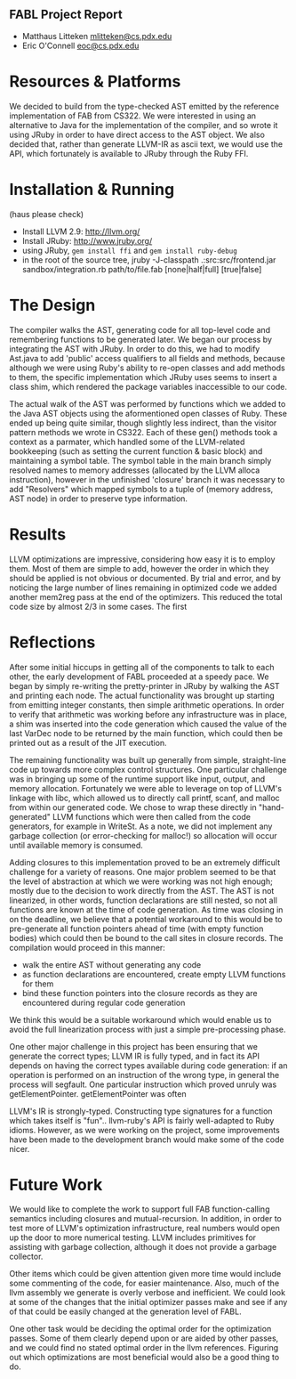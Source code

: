 FABL Project Report
-----------------

- Matthaus Litteken <mlitteken@cs.pdx.edu>
- Eric O'Connell <eoc@cs.pdx.edu>

Resources & Platforms
=====================

We decided to build from the type-checked AST emitted by the reference implementation of FAB from CS322. We were interested in using an alternative to Java for the implementation of the compiler, and so wrote it using JRuby in order to have direct access to the AST object. We also decided that, rather than generate LLVM-IR as ascii text, we would use the API, which fortunately is available to JRuby through the Ruby FFI.

Installation & Running
======================

(haus please check)

* Install LLVM 2.9: http://llvm.org/
* Install JRuby: http://www.jruby.org/
* using JRuby, `gem install ffi` and `gem install ruby-debug`
* in the root of the source tree, jruby -J-classpath .:src:src/frontend.jar sandbox/integration.rb path/to/file.fab [none|half|full] [true|false]

The Design
==========

The compiler walks the AST, generating code for all top-level code and remembering functions to be generated later. We began our process by integrating the AST with JRuby. In order to do this, we had to modify Ast.java to add 'public' access qualifiers to all fields and methods, because although we were using Ruby's ability to re-open classes and add methods to them, the specific implementation which JRuby uses seems to insert a class shim, which rendered the package variables inaccessible to our code.

The actual walk of the AST was performed by functions which we added to the Java AST objects using the aformentioned open classes of Ruby. These ended up being quite similar, though slightly less indirect, than the visitor pattern methods we wrote in CS322. Each of these gen() methods took a context as a parmater, which handled some of the LLVM-related bookkeeping (such as setting the current function & basic block) and maintaining a symbol table. The symbol table in the main branch simply resolved names to memory addresses (allocated by the LLVM alloca instruction), however in the unfinished 'closure' branch it was necessary to add "Resolvers" which mapped symbols to a tuple of (memory address, AST node) in order to preserve type information.

Results
=======

LLVM optimizations are impressive, considering how easy it is to employ them. Most of them are simple to add, however the order in which they should be applied is not obvious or documented. By trial and error, and by noticing the large number of lines remaining in optimized code we added another mem2reg pass at the end of the optimizers. This reduced the total code size by almost 2/3 in some cases. The first



Reflections
===========

After some initial hiccups in getting all of the components to talk to each other, the early development of FABL proceeded at a speedy pace. We began by simply re-writing the pretty-printer in JRuby by walking the AST and printing each node. The actual functionality was brought up starting from emitting integer constants, then simple arithmetic operations. In order to verify that arithmetic was working before any infrastructure was in place, a shim was inserted into the code generation which caused the value of the last VarDec node to be returned by the main function, which could then be printed out as a result of the JIT execution. 

The remaining functionality was built up generally from simple, straight-line code up towards more complex control structures. One particular challenge was in bringing up some of the runtime support like input, output, and memory allocation. Fortunately we were able to leverage on top of LLVM's linkage with libc, which allowed us to directly call printf, scanf, and malloc from within our generated code. We chose to wrap these directly in "hand-generated" LLVM functions which were then called from the code generators, for example in WriteSt. As a note, we did not implement any garbage collection (or error-checking for malloc!) so allocation will occur until available memory is consumed.

Adding closures to this implementation proved to be an extremely difficult challenge for a variety of reasons. One major problem seemed to be that the level of abstraction at which we were working was not high enough; mostly due to the decision to work directly from the AST. The AST is not linearized, in other words, function declarations are still nested, so not all functions are known at the time of code generation. As time was closing in on the deadline, we believe that a potential workaround to this would be to pre-generate all function pointers ahead of time (with empty function bodies) which could then be bound to the call sites in closure records. The compilation would proceed in this manner:

* walk the entire AST without generating any code
* as function declarations are encountered, create empty LLVM functions for them
* bind these function pointers into the closure records as they are encountered during regular code generation

We think this would be a suitable workaround which would enable us to avoid the full linearization process with just a simple pre-processing phase.

One other major challenge in this project has been ensuring that we generate the correct types; LLVM IR is fully typed, and in fact its API depends on having the correct types available during code generation: if an operation is performed on an instruction of the wrong type, in general the process will segfault. One particular instruction which proved unruly was getElementPointer. getElementPointer was often 

LLVM's IR is strongly-typed. Constructing type signatures for a function which takes itself is "fun".. llvm-ruby's API is fairly well-adapted to Ruby idioms. However, as we were working on the project, some improvements have been made to the development branch would make some of the code nicer.

Future Work
===========

We would like to complete the work to support full FAB function-calling semantics including closures and mutual-recursion. In addition, in order to test more of LLVM's optimization infrastructure, real numbers would open up the door to more numerical testing. LLVM includes primitives for assisting with garbage collection, although it does not provide a garbage collector.

Other items which could be given attention given more time would include some commenting of the code, for easier maintenance. Also, much of the llvm assembly we generate is overly verbose and inefficient. We could look at some of the changes that the initial optimizer passes make and see if any of that could be easily changed at the generation level of FABL.

One other task would be deciding the optimal order for the optimization passes. Some of them clearly depend upon or are aided by other passes, and we could find no stated optimal order in the llvm references. Figuring out which optimizations are most beneficial would also be a good thing to do.
